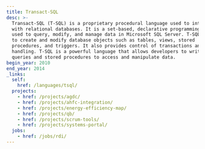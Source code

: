 ```yaml
---
title: Transact-SQL
desc: >-
  Transact-SQL (T-SQL) is a proprietary procedural language used to interact
  with relational databases. It is a set-based, declarative programming language
  used to query, modify, and manage data in Microsoft SQL Server. T-SQL is used
  to create and modify database objects such as tables, views, stored
  procedures, and triggers. It also provides control of transactions and error
  handling. T-SQL is a powerful language that allows developers to write complex
  queries and stored procedures to access and manipulate data.
begin_year: 2010
end_year: 2014
_links:
  self:
    href: /languages/tsql/
  projects:
    - href: /projects/agdc/
    - href: /projects/ahfc-integration/
    - href: /projects/energy-efficiency-map/
    - href: /projects/qb/
    - href: /projects/scrum-tools/
    - href: /projects/systems-portal/
  jobs:
    - href: /jobs/rdi/
---
```

